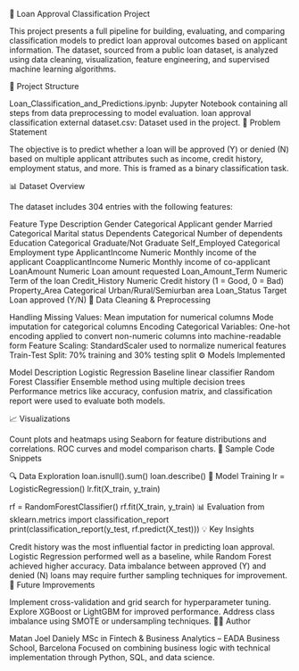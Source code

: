 🏦 Loan Approval Classification Project

This project presents a full pipeline for building, evaluating, and comparing classification models to predict loan approval outcomes based on applicant information. The dataset, sourced from a public loan dataset, is analyzed using data cleaning, visualization, feature engineering, and supervised machine learning algorithms.

📁 Project Structure

Loan_Classification_and_Predictions.ipynb: Jupyter Notebook containing all steps from data preprocessing to model evaluation.
loan approval classification external dataset.csv: Dataset used in the project.
🧠 Problem Statement

The objective is to predict whether a loan will be approved (Y) or denied (N) based on multiple applicant attributes such as income, credit history, employment status, and more. This is framed as a binary classification task.

📊 Dataset Overview

The dataset includes 304 entries with the following features:

Feature	Type	Description
Gender	Categorical	Applicant gender
Married	Categorical	Marital status
Dependents	Categorical	Number of dependents
Education	Categorical	Graduate/Not Graduate
Self_Employed	Categorical	Employment type
ApplicantIncome	Numeric	Monthly income of the applicant
CoapplicantIncome	Numeric	Monthly income of co-applicant
LoanAmount	Numeric	Loan amount requested
Loan_Amount_Term	Numeric	Term of the loan
Credit_History	Numeric	Credit history (1 = Good, 0 = Bad)
Property_Area	Categorical	Urban/Rural/Semiurban area
Loan_Status	Target	Loan approved (Y/N)
🧹 Data Cleaning & Preprocessing

Handling Missing Values:
Mean imputation for numerical columns
Mode imputation for categorical columns
Encoding Categorical Variables:
One-hot encoding applied to convert non-numeric columns into machine-readable form
Feature Scaling:
StandardScaler used to normalize numerical features
Train-Test Split:
70% training and 30% testing split
⚙️ Models Implemented

Model	Description
Logistic Regression	Baseline linear classifier
Random Forest Classifier	Ensemble method using multiple decision trees
Performance metrics like accuracy, confusion matrix, and classification report were used to evaluate both models.

📈 Visualizations

Count plots and heatmaps using Seaborn for feature distributions and correlations.
ROC curves and model comparison charts.
🧪 Sample Code Snippets

🔍 Data Exploration
loan.isnull().sum()
loan.describe()
🚀 Model Training
lr = LogisticRegression()
lr.fit(X_train, y_train)

rf = RandomForestClassifier()
rf.fit(X_train, y_train)
📊 Evaluation
from sklearn.metrics import classification_report
print(classification_report(y_test, rf.predict(X_test)))
💡 Key Insights

Credit history was the most influential factor in predicting loan approval.
Logistic Regression performed well as a baseline, while Random Forest achieved higher accuracy.
Data imbalance between approved (Y) and denied (N) loans may require further sampling techniques for improvement.
📌 Future Improvements

Implement cross-validation and grid search for hyperparameter tuning.
Explore XGBoost or LightGBM for improved performance.
Address class imbalance using SMOTE or undersampling techniques.
🧑‍💻 Author

Matan Joel Daniely
MSc in Fintech & Business Analytics – EADA Business School, Barcelona
Focused on combining business logic with technical implementation through Python, SQL, and data science.
